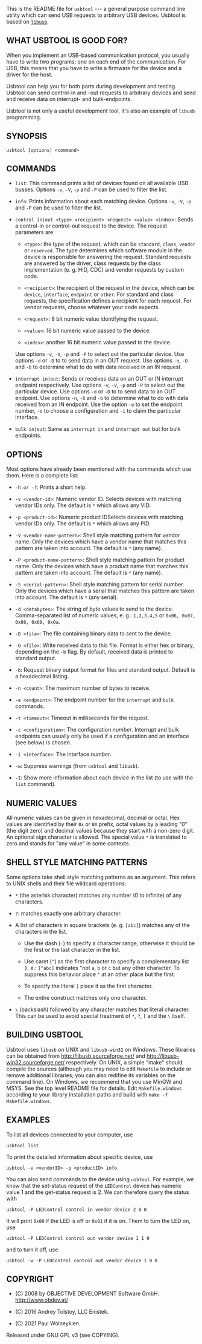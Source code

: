 This is the README file for `usbtool` --- a general purpose command
line utility which can send USB requests to arbitrary USB devices.
Usbtool is based on [`libusb`](https://libusb.info/).


WHAT USBTOOL IS GOOD FOR?
-------------------------

When you implement an USB-based communication protocol, you usually
have to write two programs: one on each end of the communication. For
USB, this means that you have to write a firmware for the device and
a driver for the host.

Usbtool can help you for both parts during development and testing.
Usbtool can send control-in and -out requests to arbitrary devices and
send and receive data on interrupt- and bulk-endpoints.

Usbtool is not only a useful development tool, it's also an example of
`libusb` programming.


SYNOPSIS
--------

    usbtool [options] <command>


COMMANDS
--------

  * `list`:  This command prints a list of devices found on all available
    USB busses. Options `-v`, `-V`, `-p` and `-P` can be used to filter
    the list.

  * `info`: Prints information about each matching device. Options `-v`,
      `-V`, `-p` and `-P` can be used to filter the list.

  * `control in|out <type> <recipient> <request> <value> <index>`:
    Sends a control-in or control-out request to the device. The request
    parameters are:

    * `<type>`:  the type of the request, which can be `standard`,
      `class`, `vendor` or `reserved`. The type determines which
      software module in the device is responsible for answering the
      request.  Standard requests are answered by the driver, class
      requests by the class implementation (e. g. HID, CDC) and
      vendor requests by custom code.

    * `<recipient>`:  the recipient of the request in the device, which
       can be `device`, `interface`, `endpoint` or `other`. For standard
       and class requests, the specification defines a recipient for
       each request. For vendor requests, choose whatever your code
       expects.

    * `<request>`: 8 bit numeric value identifying the request.

    * `<value>`: 16 bit numeric value passed to the device.

    * `<index>`: another 16 bit numeric value passed to the device.

    Use options `-v`, `-V`, `-p` and `-P` to select out the particular
    device. Use options `-d` or `-D` to to send data in an OUT request.
    Use options `-n`, `-O` and `-b` to determine what to do with data
    received in an IN request.

  * `interrupt in|out`:  Sends or receives data on an OUT or IN
    interrupt endpoint respectively. Use options `-v`, `-V`, `-p` and
    `-P` to select out the particular device. Use options `-d` or `-D`
    to to send data to an OUT endpoint. Use options `-n`, `-O` and
    `-b` to determine what to do with data received from an IN
    endpoint. Use the option `-e` to set the endpoint number, `-c` to
    choose a configuration and `-i` to claim the particular interface.

  * `bulk in|out`: Same as `interrupt in` and `interrupt out` but for
    bulk endpoints.


OPTIONS
-------

Most options have already been mentioned with the commands which use them.
Here is a complete list:

  * `-h or -?`:  Prints a short help.

  * `-v <vendor-id>`:  Numeric vendor ID. Selects devices with
    matching vendor IDs only. The default is `*` which allows any VID.

  * `-p <product-id>`:  Numeric product IDSelects devices with
    matching vendor IDs only. The default is `*` which allows any PID.

  * `-V <vendor-name-pattern>`:  Shell style matching pattern for
    vendor name. Only the devices which have a vendor name that
    matches this pattern are taken into account. The default is `*`
    (any name).

  * `-P <product-name-pattern>`:  Shell style matching pattern for
    product name. Only the devices which have a product name that
    matches this pattern are taken into account. The default is `*`
    (any name).

  * `-S <serial-pattern>`:  Shell style matching pattern for serial
    number. Only the devices which have a serial that matches this
    pattern are taken into account. The default is `*` (any serial).

  * `-d <databytes>`:  The string of byte values to send to the
    device. Comma-separated list of numeric values, e. g.: `1,2,3,4,5`
    or `0x06, 0x07, 0x08, 0x09, 0x0a`.

  * `-D <file>`:  The file containing binary data to sent to the device.

  * `-O <file>`: Write received data to this file. Format is either hex or
    binary, depending on the `-b` flag. By default, received data is printed
    to standard output.

  * `-b`:  Request binary output format for files and standard output.
    Default is a hexadecimal listing.

  * `-n <count>`:  The maximum number of bytes to receive.

  * `-e <endpoint>`:  The endpoint number for the `interrupt` and `bulk`
    commands.

  * `-t <timeout>`:  Timeout in milliseconds for the request.

  * `-c <configuration>`:  The configuration _number_. Interrupt and
    bulk endpoints can usually only be used if a configuration and an
    interface (see below) is chosen.

  * `-i <interface>`:  The interface _number_.

  * `-w`:  Suppress warnings (from `usbtool` and `libusb`).

  * `-I`:  Show more information about each device in the list (to use
    with the `list` command).


NUMERIC VALUES
--------------

All numeric values can be given in hexadecimal, decimal or octal. Hex values
are identified by their `0x` or `0X` prefix, octal values by a leading
"0" (the digit zero) and decimal values because they start with a
non-zero digit. An optional sign character is allowed. The special
value `*` is translated to zero and stands for "any value" in some contexts.


SHELL STYLE MATCHING PATTERNS
-----------------------------

Some options take shell style matching patterns as an argument. This refers
to UNIX shells and their file wildcard operations:

  + `*` (the asterisk character) matches any number (0 to infinite) of any
    characters.

  + `?`:  matches exactly one arbitrary character.

  + A list of characters in square brackets (e. g. `[abc]`) matches
    any of the characters in the list.

    * Use the dash (`-`) to specify a character range, otherwise it
    should be the first or the last character in the list.

    * Use caret (`^`) as the first character to specify a
    complementary list (i. e.: `[^abc]` indicates "not `a`, `b` or `c`
    but any other character. To suppress this behavior place `^` at an
    other place but the first.

    * To specify the literal `]` place it as the first character.

    * The entire construct matches only one character.

  + `\` (backslash) followed by any character matches that literal
    character. This can be used to avoid special treatment of `*`,
    `?`, `[` and the `\` itself.


BUILDING USBTOOL
----------------

Usbtool uses `libusb` on UNIX and `libusb-win32` on Windows. These
libraries can be obtained from http://libusb.sourceforge.net/ and
http://libusb-win32.sourceforge.net/ respectively. On UNIX, a simple
"make" should compile the sources (although you may need to edit
`Makefile` to include or remove additional libraries; you can also
redifine its variables on the command line). On Windows, we recommend
that you use MinGW and MSYS. See the top level README file for
details. Edit `Makefile.windows` according to your library
installation paths and build with `make -f Makefile.windows`.


EXAMPLES
--------

To list all devices connected to your computer, use

    usbtool list

To print the detailed information about specific device, use

    usbtool -v <vendorID> -p <productID> info

You can also send commands to the device using `usbtool`. For example,
we know that the set-status request of the `LEDControl` device has
numeric value 1 and the get-status request is 2. We can therefore
query the status with

    usbtool -P LEDControl control in vendor device 2 0 0

It will print `0x00` if the LED is off or `0x01` if it is on.
Them to turn the LED on, use

    usbtool -P LEDControl control out vendor device 1 1 0

and to turn it off, use

    usbtool -w -P LEDControl control out vendor device 1 0 0


COPYRIGHT
---------

* (C) 2008 by OBJECTIVE DEVELOPMENT Software GmbH. http://www.obdev.at/

* (C) 2016 Andrey Tolstoy, LLC Enistek.

* (C) 2021 Paul Wolneykien.

Released under GNU GPL v3 (see COPYING).
